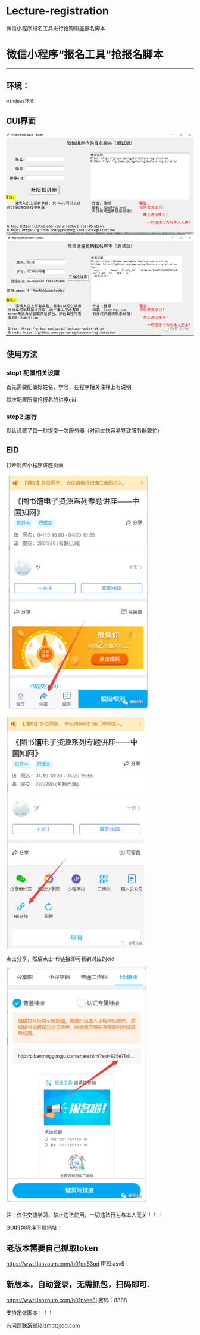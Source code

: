 # Lecture-registration

微信小程序报名工具进行抢购讲座报名脚本





# 微信小程序“报名工具”抢报名脚本

---



## 环境：

~~~
windows环境
~~~

## GUI界面

![](README.assets/GUI.png)
![](README.assets/9.png)

## 使用方法

### step1 配置相关设置

首先需要配置好姓名，学号，在程序相关注释上有说明

其次配置所需抢报名的讲座eid

### step2 运行

默认设置了每一秒提交一次服务器（时间过快容易导致服务器繁忙）

## EID

打开对应小程序讲座页面

![](README.assets/10.png)

![](README.assets/11.png)

点击分享，然后点击H5链接即可看到对应的eid

![](README.assets/12.png)

注：仅供交流学习，禁止违法使用，一切违法行为与本人无关！！！

GUI打包程序下载地址：
## 老版本需要自己抓取token
https://wwd.lanzoum.com/b01pc53qd
密码:asv5

## 新版本，自动登录，无需抓包，扫码即可.
https://wwd.lanzoum.com/b01pvee8j
密码：8888

支持定做脚本！！！

有问题联系邮箱lzmpt@qq.com

